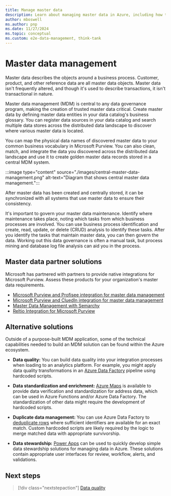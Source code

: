 ```yaml
---
title: Manage master data
description: Learn about managing master data in Azure, including how to create, store, and synchronize between systems, and governance.
author: mboswell
ms.author: pnp
ms.date: 11/27/2024
ms.topic: conceptual
ms.custom: e2e-data-management, think-tank
---
```


# Master data management

Master data describes the objects around a business process. Customer, product, and other reference data are all master data objects. Master data isn't frequently altered, and though it's used to describe transactions, it isn't transactional in nature.

Master data management (MDM) is central to any data governance program, making the creation of trusted master data critical. Create master data by defining master data entities in your data catalog's business glossary. You can register data sources in your data catalog and search multiple data stores across the distributed data landscape to discover where various master data is located.

You can map the physical data names of discovered master data to your common business vocabulary in Microsoft Purview. You can also clean, match, and integrate the data you discovered across the distributed data landscape and use it to create golden master data records stored in a central MDM system.

:::image type="content" source="./images/central-master-data-management.png" alt-text="Diagram that shows central master data management.":::

After master data has been created and centrally stored, it can be synchronized with all systems that use master data to ensure their consistency.

It's important to govern your master data maintenance. Identify where maintenance takes place, noting which tasks from which business processes are involved. You can use business process identification and create, read, update, or delete (CRUD) analysis to identify these tasks. After you identify the tasks that maintain master data, you can then govern the data. Working out this data governance is often a manual task, but process mining and database log file analysis can aid you in the process.

## Master data partner solutions

Microsoft has partnered with partners to provide native integrations for Microsoft Purview. Assess these products for your organization's master data requirements.

- [Microsoft Purview and Profisee integration for master data management](/purview/profisee-master-data-management-purview)
- [Microsoft Purview and CluedIn integration for master data management](/purview/cluedin-master-data-management-purview)
- [Master Data Management with Semarchy](/purview/semarchy-master-data-management-purview)
- [Reltio Integration for Microsoft Purview](/purview/data-governance-with-reltio-and-purview)

## Alternative solutions

Outside of a purpose-built MDM application, some of the technical capabilities needed to build an MDM solution can be found within the Azure ecosystem.

- **Data quality:** You can build data quality into your integration processes when loading to an analytics platform. For example, you might apply data quality transformations in an [Azure Data Factory](https://azure.microsoft.com/services/data-factory/) pipeline using hardcoded scripts.

- **Data standardization and enrichment:** [Azure Maps](https://azure.microsoft.com/services/azure-maps/) is available to provide data verification and standardization for address data, which can be used in Azure Functions and/or Azure Data Factory. The standardization of other data might require the development of hardcoded scripts.

- **Duplicate data management:** You can use Azure Data Factory to [deduplicate rows](/azure/data-factory/how-to-data-flow-dedupe-nulls-snippets) where sufficient identifiers are available for an exact match. Custom hardcoded scripts are likely required by the logic to merge matched data with appropriate survivorship.

- **Data stewardship:** [Power Apps](https://powerapps.microsoft.com/) can be used to quickly develop simple data stewardship solutions for managing data in Azure. These solutions contain appropriate user interfaces for review, workflow, alerts, and validations.

## Next steps

> [!div class="nextstepaction"]
> [Data quality](../cloud-scale-analytics/govern-data-quality.md)
